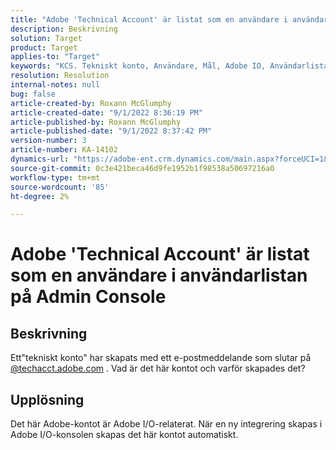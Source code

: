 ```yaml
---
title: "Adobe 'Technical Account' är listat som en användare i användarlistan på Admin Console"
description: Beskrivning
solution: Target
product: Target
applies-to: "Target"
keywords: "KCS. Tekniskt konto, Användare, Mål, Adobe IO, Användarlista"
resolution: Resolution
internal-notes: null
bug: false
article-created-by: Roxann McGlumphy
article-created-date: "9/1/2022 8:36:19 PM"
article-published-by: Roxann McGlumphy
article-published-date: "9/1/2022 8:37:42 PM"
version-number: 3
article-number: KA-14102
dynamics-url: "https://adobe-ent.crm.dynamics.com/main.aspx?forceUCI=1&pagetype=entityrecord&etn=knowledgearticle&id=31fe9eb6-352a-ed11-9db1-002248086a27"
source-git-commit: 0c3e421beca46d9fe1952b1f98538a50697216a0
workflow-type: tm+mt
source-wordcount: '85'
ht-degree: 2%

---
```


# Adobe &#39;Technical Account&#39; är listat som en användare i användarlistan på Admin Console

## Beskrivning


Ett&quot;tekniskt konto&quot; har skapats med ett e-postmeddelande som slutar på [@techacct.adobe.com](http://techacct.adobe.com) . Vad är det här kontot och varför skapades det?


## Upplösning


Det här Adobe-kontot är Adobe I/O-relaterat. När en ny integrering skapas i Adobe I/O-konsolen skapas det här kontot automatiskt.
